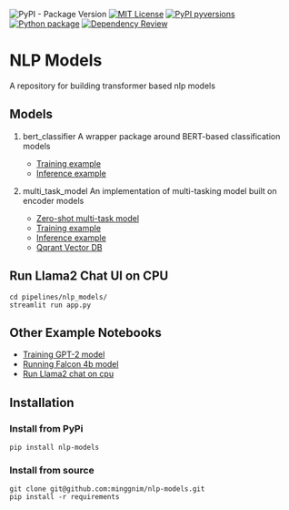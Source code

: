 ![PyPI - Package Version](https://img.shields.io/pypi/v/nlp-models?logo=pypi&style=flat&color=blue)
<a href="https://github.com/minggnim/nlp-models/blob/master/LICENSE"><img src="https://img.shields.io/badge/License-MIT-blue" alt="MIT License"></a>
[![PyPI pyversions](https://img.shields.io/pypi/pyversions/nlp-models.svg)](https://pypi.python.org/pypi/nlp-models/)
[![Python package](https://github.com/minggnim/nlp-classification-model/actions/workflows/python-package.yml/badge.svg)](https://github.com/minggnim/nlp-classification-model/actions/workflows/python-package.yml)
[![Dependency Review](https://github.com/minggnim/nlp-classification-model/actions/workflows/dependency-review.yml/badge.svg)](https://github.com/minggnim/nlp-classification-model/actions/workflows/dependency-review.yml)

# NLP Models

A repository for building transformer based nlp models

## Models

1. bert_classifier
   A wrapper package around BERT-based classification models

   - [Training example](https://github.com/minggnim/nlp-models/blob/master/notebooks/01_bert-classification-finetuning/01_a_classification_model_training_example.ipynb)
   - [Inference example](https://github.com/minggnim/nlp-models/blob/master/notebooks/01_bert-classification-finetuning/01_b_classification_inference_example.ipynb)
2. multi_task_model
   An implementation of multi-tasking model built on encoder models

   - [Zero-shot multi-task model](https://github.com/minggnim/nlp-models/blob/master/notebooks/02_multi-task-model/02_a_multitask_model_zeroshot_learning.ipynb)
   - [Training example](https://github.com/minggnim/nlp-models/blob/master/notebooks/02_multi-task-model/02_b_multitask_model_training_example.ipynb)
   - [Inference example](https://github.com/minggnim/nlp-models/blob/master/notebooks/02_multi-task-model/02_c_multitask_model_inference_example.ipynb)
   - [Qqrant Vector DB](https://github.com/minggnim/nlp-models/blob/master/notebooks/02_multi-task-model/02_d_qdrant_vector_db.ipynb)

## Run Llama2 Chat UI on CPU
```
cd pipelines/nlp_models/
streamlit run app.py
```

## Other Example Notebooks

- [Training GPT-2 model](https://github.com/minggnim/nlp-models/blob/master/notebooks/03_gpt-2-training/gpt-2-training/03_gpt2_training.ipynb)
- [Running Falcon 4b model](https://github.com/minggnim/nlp-models/blob/master/notebooks/04_llms/05_falcon_4b.ipynb)
- [Run Llama2 chat on cpu](https://github.com/minggnim/nlp-models/blob/master/notebooks/04_llms/06_llama2_langchain_gglm_inference.ipynb)

## Installation

### Install from PyPi

```
pip install nlp-models
```

### Install from source

```
git clone git@github.com:minggnim/nlp-models.git
pip install -r requirements
```

